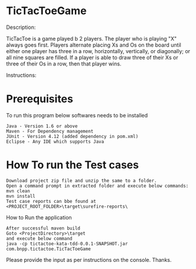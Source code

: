 # TicTacToeGame

Description:

TicTacToe is a game played b 2 players. The player who is playing "X" always goes first. Players alternate placing Xs and Os on the board until either one player has three in a row, horizontally, vertically, or diagonally; or all nine squares are filled. If a player is able to draw three of their Xs or three of their Os in a row, then that player wins.

Instructions:

# Prerequisites
To run this program below softwares needs to be installed
```
Java - Version 1.6 or above
Maven - For Dependency management
JUnit - Version 4.12 (added dependency in pom.xml)
Eclipse - Any IDE which supports Java
```

# How To run the Test cases
```
Download project zip file and unzip the same to a folder. 
Open a command prompt in extracted folder and execute below commands:
mvn clean
mvn install
Test case reports can bbe found at
<PROJECT_ROOT_FOLDER>\target\surefire-reports\

```
How to Run the application
```
After successful maven build
Goto <ProjectDirectory>\target
and execute below command
java -cp tictactoe-kata-tdd-0.0.1-SNAPSHOT.jar com.bnpp.tictactoe.TicTacToeGame
```

Please provide the input as per instructions on the console. Thanks.